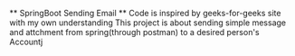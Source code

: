 ** SpringBoot Sending Email **
    Code is inspired by geeks-for-geeks site with my own understanding
This project is about sending simple message and attchment from spring(through postman) to a desired person's Accountj
